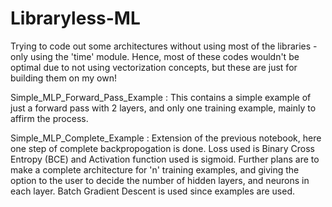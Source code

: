 # Libraryless-ML
Trying to code out some architectures without using most of the libraries - only using the 'time' module.
Hence, most of these codes wouldn't be optimal due to not using vectorization concepts, but these are just for building them on my own!

Simple_MLP_Forward_Pass_Example :
This contains a simple example of just a forward pass with 2 layers, and only one training example, mainly to affirm the process.

Simple_MLP_Complete_Example : 
Extension of the previous notebook, here one step of complete backpropogation is done. Loss used is Binary Cross Entropy (BCE) and Activation function used is sigmoid. 
Further plans are to make a complete architecture for 'n' training examples, and giving the option to the user to decide the number of hidden layers, and neurons in each layer. Batch Gradient Descent is used since examples are used. 
